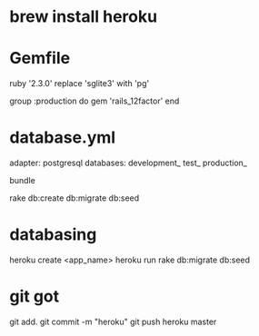 # brew install heroku

# Gemfile
  ruby '2.3.0'
  replace 'sglite3' with 'pg'

  group :production do
    gem 'rails_12factor'
  end

# database.yml
  adapter: postgresql
  databases: development_<app>
             test_<app>
             production_<app>

bundle

rake db:create db:migrate db:seed

# databasing
heroku create <app_name>
heroku run rake db:migrate db:seed

# git got
git add.
git commit -m "heroku"
git push heroku master
